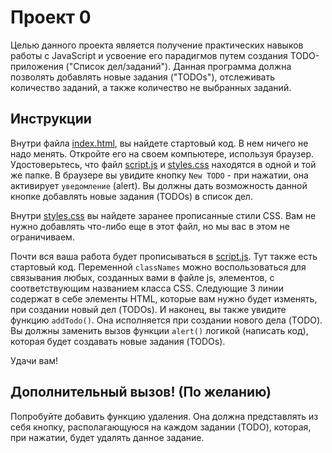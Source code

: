 # Проект 0

Целью данного проекта является получение практических навыков работы с JavaScript и усвоение его парадигмов путем создания TODO-приложения ("Список дел/заданий"). Данная программа должна позволять добавлять новые задания ("TODOs"), отслеживать количество заданий, а также количество не выбранных заданий.

## Инструкции
Внутри файла [index.html](/index.html), вы найдете стартовый код. В нем ничего не надо менять. Откройте его на своем компьютере, используя браузер. Удостоверьтесь, что файл [script.js](/script.js) и [styles.css](/styles.css) находятся в одной и той же папке. В браузере вы увидите кнопку `New TODO` - при нажатии, она активирует `уведомление` (alert). Вы должны дать возможность данной кнопке добавлять новые задания (TODOs) в список дел.

Внутри [styles.css](/styles.css) вы найдете заранее прописанные стили CSS. Вам не нужно добавлять что-либо еще в этот файл, но мы вас в этом не ограничиваем.

Почти вся ваша работа будет прописываться в [script.js](/script.js). Тут также есть стартовый код. Переменной `classNames` можно воспользоваться для связывания любых, созданных вами в файле js, элементов, с соответствующим названием класса CSS. Следующие 3 линии содержат в себе элементы HTML, которые вам нужно будет изменять, при создании новый дел (TODOs). И наконец, вы также увидите функцию `addTodo()`. Она исполняется при создании нового дела (TODO). Вы должны заменить вызов функции `alert()` логикой (написать код), которая будет создавать новые задания (TODOs).

Удачи вам!

## Дополнительный вызов! (По желанию)
Попробуйте добавить функцию удаления. Она должна представлять из себя кнопку, располагающуюся на каждом задании (TODO), которая, при нажатии, будет удалять данное задание. 
